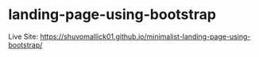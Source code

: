 # landing-page-using-bootstrap

Live Site: https://shuvomallick01.github.io/minimalist-landing-page-using-bootstrap/
